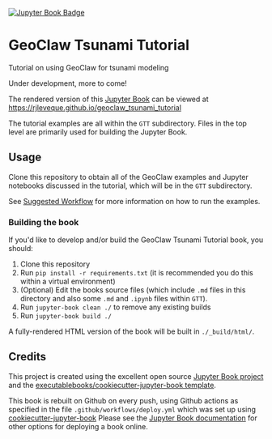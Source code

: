 [![Jupyter Book Badge](https://jupyterbook.org/badge.svg)](<https://rjleveque.github.io/geoclaw_tsunami_tutorial>)

# GeoClaw Tsunami Tutorial

Tutorial on using GeoClaw for tsunami modeling

Under development, more to come! 

The rendered version of this [Jupyter Book](https://jupyterbook.org/)
can be viewed at
https://rjleveque.github.io/geoclaw_tsunami_tutorial

The tutorial examples are all within the `GTT` subdirectory. Files in the
top level are primarily used for building the Jupyter Book.

## Usage

Clone this repository to obtain all of the GeoClaw examples and
Jupyter notebooks discussed in the tutorial, which will be in the `GTT`
subdirectory.

See [Suggested Workflow](https://rjleveque.github.io/geoclaw_tsunami_tutorial/markdown/workflow.html)
for more information on how to run the examples.

### Building the book

If you'd like to develop and/or build the GeoClaw Tsunami Tutorial book, you should:

1. Clone this repository
2. Run `pip install -r requirements.txt` (it is recommended you do this within a
   virtual environment)
3. (Optional) Edit the books source files (which include `.md` files in this
   directory and also some `.md` and `.ipynb` files within `GTT`).
4. Run `jupyter-book clean ./` to remove any existing builds
5. Run `jupyter-book build ./`

A fully-rendered HTML version of the book will be built in `./_build/html/`.


## Credits

This project is created using the excellent open source [Jupyter Book project](https://jupyterbook.org/) and the [executablebooks/cookiecutter-jupyter-book template](https://github.com/executablebooks/cookiecutter-jupyter-book).

This book is rebuilt on Github on every push, using Github actions as
specified in the file `.github/workflows/deploy.yml` which was
set up using [cookiecutter-jupyter-book](https://github.com/executablebooks/cookiecutter-jupyter-book) 
Please see the [Jupyter Book documentation](https://jupyterbook.org/publish/web.html) for other options
for deploying a book online.
